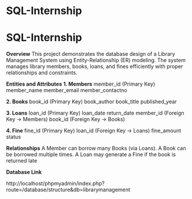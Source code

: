 # SQL-Internship

# SQL-Internship
**Overview**
This project demonstrates the database design of a Library Management System using Entity-Relationship (ER) modeling. The system manages library members, books, loans, and fines efficiently with proper relationships and constraints.

 **Entities and Attributes**
**1. Members**
member_id (Primary Key)
member_name
member_email
member_contactno

**2. Books**
book_id (Primary Key)
book_author
book_title
published_year

**3. Loans**
loan_id (Primary Key)
loan_date
return_date
member_id (Foreign Key → Members)
book_id (Foreign Key → Books)

**4. Fine**
fine_id (Primary Key)
loan_id (Foreign Key → Loans)
fine_amount
status

**Relationships**
A Member can borrow many Books (via Loans).
A Book can be borrowed multiple times.
A Loan may generate a Fine if the book is returned late

**Database Link**

http://localhost/phpmyadmin/index.php?route=/database/structure&db=librarymanagement
